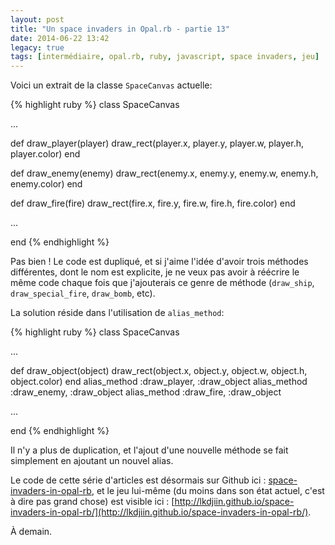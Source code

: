 ```yaml
---
layout: post
title: "Un space invaders in Opal.rb - partie 13"
date: 2014-06-22 13:42
legacy: true
tags: [intermédiaire, opal.rb, ruby, javascript, space invaders, jeu]
---
```




Voici un extrait de la classe `SpaceCanvas` actuelle:

{% highlight ruby %}
class SpaceCanvas

  ...

  def draw_player(player)
    draw_rect(player.x, player.y, player.w, player.h, player.color)
  end

  def draw_enemy(enemy)
    draw_rect(enemy.x, enemy.y, enemy.w, enemy.h, enemy.color)
  end

  def draw_fire(fire)
    draw_rect(fire.x, fire.y, fire.w, fire.h, fire.color)
  end

  ...

end
{% endhighlight %}

Pas bien ! Le code est dupliqué, et si j'aime l'idée d'avoir trois méthodes
différentes, dont le nom est explicite, je ne veux pas avoir à réécrire
le même code chaque fois que j'ajouterais ce genre de méthode (`draw_ship`,
`draw_special_fire`, `draw_bomb`, etc).

<!-- more -->

La solution réside dans l'utilisation de `alias_method`:

{% highlight ruby %}
class SpaceCanvas

  ...

  def draw_object(object)
    draw_rect(object.x, object.y, object.w, object.h, object.color)
  end
  alias_method :draw_player, :draw_object
  alias_method :draw_enemy, :draw_object
  alias_method :draw_fire, :draw_object

  ...

end
{% endhighlight %}

Il n'y a plus de duplication, et l'ajout d'une nouvelle méthode se fait
simplement en ajoutant un nouvel alias.

Le code de cette série d'articles est désormais sur Github ici :
[space-invaders-in-opal-rb](https://github.com/lkdjiin/space-invaders-in-opal-rb),
et le jeu lui-même (du moins dans son état actuel, c'est à dire pas grand chose) est visible ici : [http://lkdjiin.github.io/space-invaders-in-opal-rb/](http://lkdjiin.github.io/space-invaders-in-opal-rb/).



À demain.


